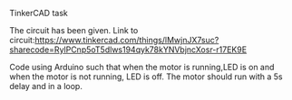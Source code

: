 TinkerCAD task

The circuit has been given.
Link to circuit:https://www.tinkercad.com/things/lMwjnJX7suc?sharecode=RylPCnp5oT5dlws194qyk78kYNVbjncXosr-r17EK9E

Code using Arduino such that when the motor is running,LED is on and when the motor is not running, LED is off. The motor should run with a 5s delay and in a loop.

